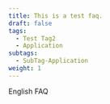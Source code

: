 ```yaml
---
title: This is a test faq.
draft: false
tags:
  - Test Tag2
  - Application
subtags:
  - SubTag-Application
weight: 1
---
```

English FAQ
